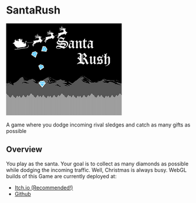 # SantaRush
![](Imgs/Cover.png)

A game where you dodge incoming rival sledges and catch as many gifts as possible

## Overview
You play as the santa. Your goal is to collect as many diamonds as possible while dodging the incoming traffic. Well, Christmas is always busy.
WebGL builds of this Game are currently deployed at:
- [Itch.io (Recommended!)](https://dw218192.itch.io/santarush)
- [Github](https://dw218192.github.io/SantaRushBuildTest/)
